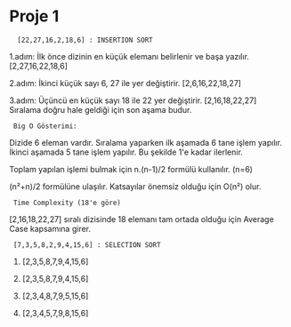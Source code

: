 # Proje 1
      [22,27,16,2,18,6] : INSERTION SORT

1.adım: İlk önce dizinin en küçük elemanı belirlenir ve başa yazılır. [2,27,16,22,18,6]

2.adım: İkinci küçük sayı 6, 27 ile yer değiştirir. [2,6,16,22,18,27]

3.adım: Üçüncü en küçük sayı 18 ile 22 yer değiştirir. [2,16,18,22,27] Sıralama doğru hale geldiği için son aşama budur.

     Big O Gösterimi:

Dizide 6 eleman vardır. Sıralama yaparken ilk aşamada 6 tane işlem yapılır. İkinci aşamada 5 tane işlem yapılır. Bu şekilde 1'e kadar ilerlenir.

Toplam yapılan işlemi bulmak için n.(n-1)/2 formülü kullanılır. (n=6)

(n²+n)/2 formülüne ulaşılır. Katsayılar önemsiz olduğu için O(n²) olur.

     Time Complexity (18'e göre)

[2,16,18,22,27] sıralı dizisinde 18 elemanı tam ortada olduğu için Average Case kapsamına girer.

     [7,3,5,8,2,9,4,15,6] : SELECTION SORT
     
1.  [2,3,5,8,7,9,4,15,6]

2.  [2,3,5,8,7,9,4,15,6]

3.  [2,3,4,8,7,9,5,15,6]

4.  [2,3,4,5,7,9,8,15,6]
